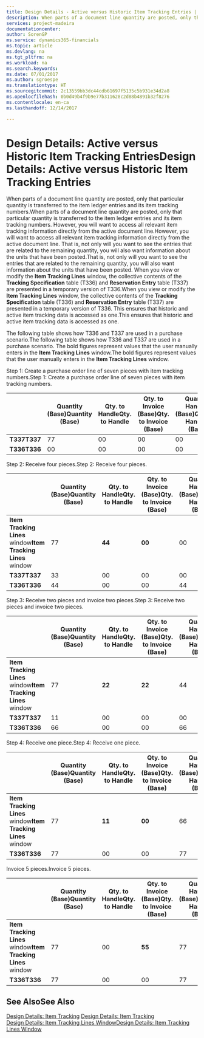 ```yaml
---
title: Design Details - Active versus Historic Item Tracking Entries | Microsoft Docs
description: When parts of a document line quantity are posted, only that particular quantity is transferred to the item ledger entries and its item tracking numbers. However, you will want to access all relevant item tracking information directly from the active document line. That is, not only will you want to see the entries that are related to the remaining quantity, you will also want information about the units that have been posted. When you view or modify the **Item Tracking Lines** window, the collective contents of the **Tracking Specification** table (T336) and **Reservation Entry** table (T337) are presented in a temporary version of T336. This ensures that historic and active item tracking data is accessed as one.
services: project-madeira
documentationcenter: 
author: SorenGP
ms.service: dynamics365-financials
ms.topic: article
ms.devlang: na
ms.tgt_pltfrm: na
ms.workload: na
ms.search.keywords: 
ms.date: 07/01/2017
ms.author: sgroespe
ms.translationtype: HT
ms.sourcegitcommit: 2c13559bb3dc44cdb61697f5135c5b931e34d2a8
ms.openlocfilehash: 0b0d49b4f9b9e77b311628c2d88b4891b32f8276
ms.contentlocale: en-ca
ms.lasthandoff: 12/14/2017

---
```

# <a name="design-details-active-versus-historic-item-tracking-entries"></a><span data-ttu-id="2f55d-107">Design Details: Active versus Historic Item Tracking Entries</span><span class="sxs-lookup"><span data-stu-id="2f55d-107">Design Details: Active versus Historic Item Tracking Entries</span></span>
<span data-ttu-id="2f55d-108">When parts of a document line quantity are posted, only that particular quantity is transferred to the item ledger entries and its item tracking numbers.</span><span class="sxs-lookup"><span data-stu-id="2f55d-108">When parts of a document line quantity are posted, only that particular quantity is transferred to the item ledger entries and its item tracking numbers.</span></span> <span data-ttu-id="2f55d-109">However, you will want to access all relevant item tracking information directly from the active document line.</span><span class="sxs-lookup"><span data-stu-id="2f55d-109">However, you will want to access all relevant item tracking information directly from the active document line.</span></span> <span data-ttu-id="2f55d-110">That is, not only will you want to see the entries that are related to the remaining quantity, you will also want information about the units that have been posted.</span><span class="sxs-lookup"><span data-stu-id="2f55d-110">That is, not only will you want to see the entries that are related to the remaining quantity, you will also want information about the units that have been posted.</span></span> <span data-ttu-id="2f55d-111">When you view or modify the **Item Tracking Lines** window, the collective contents of the **Tracking Specification** table (T336) and **Reservation Entry** table (T337) are presented in a temporary version of T336.</span><span class="sxs-lookup"><span data-stu-id="2f55d-111">When you view or modify the **Item Tracking Lines** window, the collective contents of the **Tracking Specification** table (T336) and **Reservation Entry** table (T337) are presented in a temporary version of T336.</span></span> <span data-ttu-id="2f55d-112">This ensures that historic and active item tracking data is accessed as one.</span><span class="sxs-lookup"><span data-stu-id="2f55d-112">This ensures that historic and active item tracking data is accessed as one.</span></span>  

 <span data-ttu-id="2f55d-113">The following table shows how T336 and T337 are used in a purchase scenario.</span><span class="sxs-lookup"><span data-stu-id="2f55d-113">The following table shows how T336 and T337 are used in a purchase scenario.</span></span> <span data-ttu-id="2f55d-114">The bold figures represent values that the user manually enters in the **Item Tracking Lines** window.</span><span class="sxs-lookup"><span data-stu-id="2f55d-114">The bold figures represent values that the user manually enters in the **Item Tracking Lines** window.</span></span>  

 <span data-ttu-id="2f55d-115">Step 1: Create a purchase order line of seven pieces with item tracking numbers.</span><span class="sxs-lookup"><span data-stu-id="2f55d-115">Step 1: Create a purchase order line of seven pieces with item tracking numbers.</span></span>  

||<span data-ttu-id="2f55d-116">**Quantity (Base)**</span><span class="sxs-lookup"><span data-stu-id="2f55d-116">**Quantity (Base)**</span></span>|<span data-ttu-id="2f55d-117">**Qty. to Handle**</span><span class="sxs-lookup"><span data-stu-id="2f55d-117">**Qty. to Handle**</span></span>|<span data-ttu-id="2f55d-118">**Qty. to Invoice (Base)**</span><span class="sxs-lookup"><span data-stu-id="2f55d-118">**Qty. to Invoice (Base)**</span></span>|<span data-ttu-id="2f55d-119">**Quantity Handled (Base)**</span><span class="sxs-lookup"><span data-stu-id="2f55d-119">**Quantity Handled (Base)**</span></span>|<span data-ttu-id="2f55d-120">**Quantity Invoiced (Base)**</span><span class="sxs-lookup"><span data-stu-id="2f55d-120">**Quantity Invoiced (Base)**</span></span>|  
|-|----------------------------------------------|--------------------------------------------|------------------------------------------------------|-------------------------------------------------------|--------------------------------------------------------|  
|<span data-ttu-id="2f55d-121">**T337**</span><span class="sxs-lookup"><span data-stu-id="2f55d-121">**T337**</span></span>|<span data-ttu-id="2f55d-122">7</span><span class="sxs-lookup"><span data-stu-id="2f55d-122">7</span></span>|<span data-ttu-id="2f55d-123">0</span><span class="sxs-lookup"><span data-stu-id="2f55d-123">0</span></span>|<span data-ttu-id="2f55d-124">0</span><span class="sxs-lookup"><span data-stu-id="2f55d-124">0</span></span>|<span data-ttu-id="2f55d-125">0</span><span class="sxs-lookup"><span data-stu-id="2f55d-125">0</span></span>|<span data-ttu-id="2f55d-126">0</span><span class="sxs-lookup"><span data-stu-id="2f55d-126">0</span></span>|  
|<span data-ttu-id="2f55d-127">**T336**</span><span class="sxs-lookup"><span data-stu-id="2f55d-127">**T336**</span></span>|<span data-ttu-id="2f55d-128">0</span><span class="sxs-lookup"><span data-stu-id="2f55d-128">0</span></span>|<span data-ttu-id="2f55d-129">0</span><span class="sxs-lookup"><span data-stu-id="2f55d-129">0</span></span>|<span data-ttu-id="2f55d-130">0</span><span class="sxs-lookup"><span data-stu-id="2f55d-130">0</span></span>|<span data-ttu-id="2f55d-131">0</span><span class="sxs-lookup"><span data-stu-id="2f55d-131">0</span></span>|<span data-ttu-id="2f55d-132">0</span><span class="sxs-lookup"><span data-stu-id="2f55d-132">0</span></span>|  

 <span data-ttu-id="2f55d-133">Step 2: Receive four pieces.</span><span class="sxs-lookup"><span data-stu-id="2f55d-133">Step 2: Receive four pieces.</span></span>  

||<span data-ttu-id="2f55d-134">**Quantity (Base)**</span><span class="sxs-lookup"><span data-stu-id="2f55d-134">**Quantity (Base)**</span></span>|<span data-ttu-id="2f55d-135">**Qty. to Handle**</span><span class="sxs-lookup"><span data-stu-id="2f55d-135">**Qty. to Handle**</span></span>|<span data-ttu-id="2f55d-136">**Qty. to Invoice (Base)**</span><span class="sxs-lookup"><span data-stu-id="2f55d-136">**Qty. to Invoice (Base)**</span></span>|<span data-ttu-id="2f55d-137">**Quantity Handled (Base)**</span><span class="sxs-lookup"><span data-stu-id="2f55d-137">**Quantity Handled (Base)**</span></span>|<span data-ttu-id="2f55d-138">**Quantity Invoiced (Base)**</span><span class="sxs-lookup"><span data-stu-id="2f55d-138">**Quantity Invoiced (Base)**</span></span>|  
|-|----------------------------------------------|--------------------------------------------|------------------------------------------------------|-------------------------------------------------------|--------------------------------------------------------|  
|<span data-ttu-id="2f55d-139">**Item Tracking Lines** window</span><span class="sxs-lookup"><span data-stu-id="2f55d-139">**Item Tracking Lines** window</span></span>|<span data-ttu-id="2f55d-140">7</span><span class="sxs-lookup"><span data-stu-id="2f55d-140">7</span></span>|<span data-ttu-id="2f55d-141">**4**</span><span class="sxs-lookup"><span data-stu-id="2f55d-141">**4**</span></span>|<span data-ttu-id="2f55d-142">**0**</span><span class="sxs-lookup"><span data-stu-id="2f55d-142">**0**</span></span>|<span data-ttu-id="2f55d-143">0</span><span class="sxs-lookup"><span data-stu-id="2f55d-143">0</span></span>|<span data-ttu-id="2f55d-144">0</span><span class="sxs-lookup"><span data-stu-id="2f55d-144">0</span></span>|  
|<span data-ttu-id="2f55d-145">**T337**</span><span class="sxs-lookup"><span data-stu-id="2f55d-145">**T337**</span></span>|<span data-ttu-id="2f55d-146">3</span><span class="sxs-lookup"><span data-stu-id="2f55d-146">3</span></span>|<span data-ttu-id="2f55d-147">0</span><span class="sxs-lookup"><span data-stu-id="2f55d-147">0</span></span>|<span data-ttu-id="2f55d-148">0</span><span class="sxs-lookup"><span data-stu-id="2f55d-148">0</span></span>|<span data-ttu-id="2f55d-149">0</span><span class="sxs-lookup"><span data-stu-id="2f55d-149">0</span></span>|<span data-ttu-id="2f55d-150">0</span><span class="sxs-lookup"><span data-stu-id="2f55d-150">0</span></span>|  
|<span data-ttu-id="2f55d-151">**T336**</span><span class="sxs-lookup"><span data-stu-id="2f55d-151">**T336**</span></span>|<span data-ttu-id="2f55d-152">4</span><span class="sxs-lookup"><span data-stu-id="2f55d-152">4</span></span>|<span data-ttu-id="2f55d-153">0</span><span class="sxs-lookup"><span data-stu-id="2f55d-153">0</span></span>|<span data-ttu-id="2f55d-154">0</span><span class="sxs-lookup"><span data-stu-id="2f55d-154">0</span></span>|<span data-ttu-id="2f55d-155">4</span><span class="sxs-lookup"><span data-stu-id="2f55d-155">4</span></span>|<span data-ttu-id="2f55d-156">0</span><span class="sxs-lookup"><span data-stu-id="2f55d-156">0</span></span>|  

 <span data-ttu-id="2f55d-157">Step 3: Receive two pieces and invoice two pieces.</span><span class="sxs-lookup"><span data-stu-id="2f55d-157">Step 3: Receive two pieces and invoice two pieces.</span></span>  

||<span data-ttu-id="2f55d-158">**Quantity (Base)**</span><span class="sxs-lookup"><span data-stu-id="2f55d-158">**Quantity (Base)**</span></span>|<span data-ttu-id="2f55d-159">**Qty. to Handle**</span><span class="sxs-lookup"><span data-stu-id="2f55d-159">**Qty. to Handle**</span></span>|<span data-ttu-id="2f55d-160">**Qty. to Invoice (Base)**</span><span class="sxs-lookup"><span data-stu-id="2f55d-160">**Qty. to Invoice (Base)**</span></span>|<span data-ttu-id="2f55d-161">**Quantity Handled (Base)**</span><span class="sxs-lookup"><span data-stu-id="2f55d-161">**Quantity Handled (Base)**</span></span>|<span data-ttu-id="2f55d-162">**Quantity Invoiced (Base)**</span><span class="sxs-lookup"><span data-stu-id="2f55d-162">**Quantity Invoiced (Base)**</span></span>|  
|-|----------------------------------------------|--------------------------------------------|------------------------------------------------------|-------------------------------------------------------|--------------------------------------------------------|  
|<span data-ttu-id="2f55d-163">**Item Tracking Lines** window</span><span class="sxs-lookup"><span data-stu-id="2f55d-163">**Item Tracking Lines** window</span></span>|<span data-ttu-id="2f55d-164">7</span><span class="sxs-lookup"><span data-stu-id="2f55d-164">7</span></span>|<span data-ttu-id="2f55d-165">**2**</span><span class="sxs-lookup"><span data-stu-id="2f55d-165">**2**</span></span>|<span data-ttu-id="2f55d-166">**2**</span><span class="sxs-lookup"><span data-stu-id="2f55d-166">**2**</span></span>|<span data-ttu-id="2f55d-167">4</span><span class="sxs-lookup"><span data-stu-id="2f55d-167">4</span></span>|<span data-ttu-id="2f55d-168">0</span><span class="sxs-lookup"><span data-stu-id="2f55d-168">0</span></span>|  
|<span data-ttu-id="2f55d-169">**T337**</span><span class="sxs-lookup"><span data-stu-id="2f55d-169">**T337**</span></span>|<span data-ttu-id="2f55d-170">1</span><span class="sxs-lookup"><span data-stu-id="2f55d-170">1</span></span>|<span data-ttu-id="2f55d-171">0</span><span class="sxs-lookup"><span data-stu-id="2f55d-171">0</span></span>|<span data-ttu-id="2f55d-172">0</span><span class="sxs-lookup"><span data-stu-id="2f55d-172">0</span></span>|<span data-ttu-id="2f55d-173">0</span><span class="sxs-lookup"><span data-stu-id="2f55d-173">0</span></span>|<span data-ttu-id="2f55d-174">0</span><span class="sxs-lookup"><span data-stu-id="2f55d-174">0</span></span>|  
|<span data-ttu-id="2f55d-175">**T336**</span><span class="sxs-lookup"><span data-stu-id="2f55d-175">**T336**</span></span>|<span data-ttu-id="2f55d-176">6</span><span class="sxs-lookup"><span data-stu-id="2f55d-176">6</span></span>|<span data-ttu-id="2f55d-177">0</span><span class="sxs-lookup"><span data-stu-id="2f55d-177">0</span></span>|<span data-ttu-id="2f55d-178">0</span><span class="sxs-lookup"><span data-stu-id="2f55d-178">0</span></span>|<span data-ttu-id="2f55d-179">6</span><span class="sxs-lookup"><span data-stu-id="2f55d-179">6</span></span>|<span data-ttu-id="2f55d-180">2</span><span class="sxs-lookup"><span data-stu-id="2f55d-180">2</span></span>|  

 <span data-ttu-id="2f55d-181">Step 4: Receive one piece.</span><span class="sxs-lookup"><span data-stu-id="2f55d-181">Step 4: Receive one piece.</span></span>  

||<span data-ttu-id="2f55d-182">**Quantity (Base)**</span><span class="sxs-lookup"><span data-stu-id="2f55d-182">**Quantity (Base)**</span></span>|<span data-ttu-id="2f55d-183">**Qty. to Handle**</span><span class="sxs-lookup"><span data-stu-id="2f55d-183">**Qty. to Handle**</span></span>|<span data-ttu-id="2f55d-184">**Qty. to Invoice (Base)**</span><span class="sxs-lookup"><span data-stu-id="2f55d-184">**Qty. to Invoice (Base)**</span></span>|<span data-ttu-id="2f55d-185">**Quantity Handled (Base)**</span><span class="sxs-lookup"><span data-stu-id="2f55d-185">**Quantity Handled (Base)**</span></span>|<span data-ttu-id="2f55d-186">**Quantity Invoiced (Base)**</span><span class="sxs-lookup"><span data-stu-id="2f55d-186">**Quantity Invoiced (Base)**</span></span>|  
|-|----------------------------------------------|--------------------------------------------|------------------------------------------------------|-------------------------------------------------------|--------------------------------------------------------|  
|<span data-ttu-id="2f55d-187">**Item Tracking Lines** window</span><span class="sxs-lookup"><span data-stu-id="2f55d-187">**Item Tracking Lines** window</span></span>|<span data-ttu-id="2f55d-188">7</span><span class="sxs-lookup"><span data-stu-id="2f55d-188">7</span></span>|<span data-ttu-id="2f55d-189">**1**</span><span class="sxs-lookup"><span data-stu-id="2f55d-189">**1**</span></span>|<span data-ttu-id="2f55d-190">**0**</span><span class="sxs-lookup"><span data-stu-id="2f55d-190">**0**</span></span>|<span data-ttu-id="2f55d-191">6</span><span class="sxs-lookup"><span data-stu-id="2f55d-191">6</span></span>|<span data-ttu-id="2f55d-192">2</span><span class="sxs-lookup"><span data-stu-id="2f55d-192">2</span></span>|  
|<span data-ttu-id="2f55d-193">**T336**</span><span class="sxs-lookup"><span data-stu-id="2f55d-193">**T336**</span></span>|<span data-ttu-id="2f55d-194">7</span><span class="sxs-lookup"><span data-stu-id="2f55d-194">7</span></span>|<span data-ttu-id="2f55d-195">0</span><span class="sxs-lookup"><span data-stu-id="2f55d-195">0</span></span>|<span data-ttu-id="2f55d-196">0</span><span class="sxs-lookup"><span data-stu-id="2f55d-196">0</span></span>|<span data-ttu-id="2f55d-197">7</span><span class="sxs-lookup"><span data-stu-id="2f55d-197">7</span></span>|<span data-ttu-id="2f55d-198">2</span><span class="sxs-lookup"><span data-stu-id="2f55d-198">2</span></span>|  

 <span data-ttu-id="2f55d-199">Invoice 5 pieces.</span><span class="sxs-lookup"><span data-stu-id="2f55d-199">Invoice 5 pieces.</span></span>  

||<span data-ttu-id="2f55d-200">**Quantity (Base)**</span><span class="sxs-lookup"><span data-stu-id="2f55d-200">**Quantity (Base)**</span></span>|<span data-ttu-id="2f55d-201">**Qty. to Handle**</span><span class="sxs-lookup"><span data-stu-id="2f55d-201">**Qty. to Handle**</span></span>|<span data-ttu-id="2f55d-202">**Qty. to Invoice (Base)**</span><span class="sxs-lookup"><span data-stu-id="2f55d-202">**Qty. to Invoice (Base)**</span></span>|<span data-ttu-id="2f55d-203">**Quantity Handled (Base)**</span><span class="sxs-lookup"><span data-stu-id="2f55d-203">**Quantity Handled (Base)**</span></span>|<span data-ttu-id="2f55d-204">**Quantity Invoiced (Base)**</span><span class="sxs-lookup"><span data-stu-id="2f55d-204">**Quantity Invoiced (Base)**</span></span>|  
|-|----------------------------------------------|--------------------------------------------|------------------------------------------------------|-------------------------------------------------------|--------------------------------------------------------|  
|<span data-ttu-id="2f55d-205">**Item Tracking Lines** window</span><span class="sxs-lookup"><span data-stu-id="2f55d-205">**Item Tracking Lines** window</span></span>|<span data-ttu-id="2f55d-206">7</span><span class="sxs-lookup"><span data-stu-id="2f55d-206">7</span></span>|<span data-ttu-id="2f55d-207">0</span><span class="sxs-lookup"><span data-stu-id="2f55d-207">0</span></span>|<span data-ttu-id="2f55d-208">**5**</span><span class="sxs-lookup"><span data-stu-id="2f55d-208">**5**</span></span>|<span data-ttu-id="2f55d-209">7</span><span class="sxs-lookup"><span data-stu-id="2f55d-209">7</span></span>|<span data-ttu-id="2f55d-210">2</span><span class="sxs-lookup"><span data-stu-id="2f55d-210">2</span></span>|  
|<span data-ttu-id="2f55d-211">**T336**</span><span class="sxs-lookup"><span data-stu-id="2f55d-211">**T336**</span></span>|<span data-ttu-id="2f55d-212">7</span><span class="sxs-lookup"><span data-stu-id="2f55d-212">7</span></span>|<span data-ttu-id="2f55d-213">0</span><span class="sxs-lookup"><span data-stu-id="2f55d-213">0</span></span>|<span data-ttu-id="2f55d-214">0</span><span class="sxs-lookup"><span data-stu-id="2f55d-214">0</span></span>|<span data-ttu-id="2f55d-215">7</span><span class="sxs-lookup"><span data-stu-id="2f55d-215">7</span></span>|<span data-ttu-id="2f55d-216">7</span><span class="sxs-lookup"><span data-stu-id="2f55d-216">7</span></span>|  

## <a name="see-also"></a><span data-ttu-id="2f55d-217">See Also</span><span class="sxs-lookup"><span data-stu-id="2f55d-217">See Also</span></span>  
 <span data-ttu-id="2f55d-218">[Design Details: Item Tracking](design-details-item-tracking.md) </span><span class="sxs-lookup"><span data-stu-id="2f55d-218">[Design Details: Item Tracking](design-details-item-tracking.md) </span></span>  
 [<span data-ttu-id="2f55d-219">Design Details: Item Tracking Lines Window</span><span class="sxs-lookup"><span data-stu-id="2f55d-219">Design Details: Item Tracking Lines Window</span></span>](design-details-item-tracking-lines-window.md)

